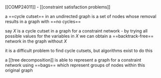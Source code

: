 [[COMP24011]] - [[constraint satisfaction problems]]

a ==cycle cutset== in an undirected graph is a set of nodes whose removal results in a graph with ==no cycles==

say $X$ is a cycle cutset in a graph for a constraint network - by trying all possible values for the variables in $X$ we can obtain a ==backtrack-free== network in the graph without $X$

it is a difficult problem to find cycle cutsets, but algorithms exist to do this

a [[tree decomposition]] is able to represent a graph for a constraint network using ==bags== which represent groups of nodes within this original graph